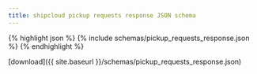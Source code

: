 ```yaml
---
title: shipcloud pickup requests response JSON schema
---
```


{% highlight json %}
{% include schemas/pickup_requests_response.json %}
{% endhighlight %}

<i class="fas fa-download"></i> [download]({{ site.baseurl }}/schemas/pickup_requests_response.json)
